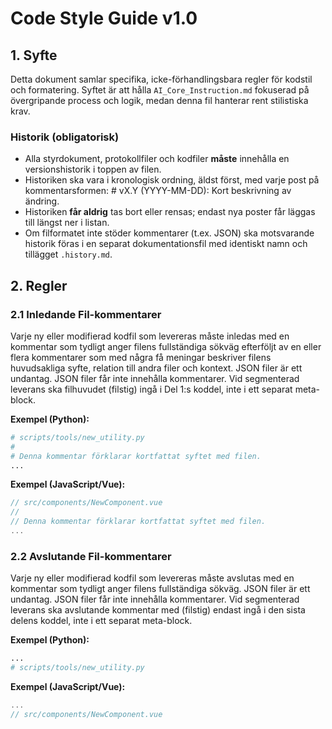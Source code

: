 # Code Style Guide v1.0

## 1. Syfte

Detta dokument samlar specifika, icke-förhandlingsbara regler för kodstil och formatering. Syftet är att hålla `AI_Core_Instruction.md` fokuserad på övergripande process och logik, medan denna fil hanterar rent stilistiska krav.

### Historik (obligatorisk)
- Alla styrdokument, protokollfiler och kodfiler **måste** innehålla en versionshistorik i toppen av filen.
- Historiken ska vara i kronologisk ordning, äldst först, med varje post på kommentarsformen: # vX.Y (YYYY-MM-DD): Kort beskrivning av ändring.
- Historiken **får aldrig** tas bort eller rensas; endast nya poster får läggas till längst ner i listan.
- Om filformatet inte stöder kommentarer (t.ex. JSON) ska motsvarande historik föras i en separat dokumentationsfil med identiskt namn och tillägget `.history.md`.

## 2. Regler
### 2.1 Inledande Fil-kommentarer
Varje ny eller modifierad kodfil som levereras måste inledas med en kommentar som tydligt anger filens fullständiga sökväg efterföljt av en eller flera kommentarer som med några få meningar beskriver filens huvudsakliga syfte, relation till andra filer och kontext. JSON filer är ett undantag. JSON filer får inte innehålla kommentarer.
Vid segmenterad leverans ska filhuvudet (filstig) ingå i Del 1:s koddel, inte i ett separat meta-block.

**Exempel (Python):**
```python
# scripts/tools/new_utility.py
#
# Denna kommentar förklarar kortfattat syftet med filen.
...
```

**Exempel (JavaScript/Vue):**
```javascript
// src/components/NewComponent.vue
//
// Denna kommentar förklarar kortfattat syftet med filen.
...
```

### 2.2 Avslutande Fil-kommentarer
Varje ny eller modifierad kodfil som levereras måste avslutas med en kommentar som tydligt anger filens fullständiga sökväg. JSON filer är ett undantag. JSON filer får inte innehålla kommentarer.
Vid segmenterad leverans ska avslutande kommentar med (filstig) endast ingå i den sista delens koddel, inte i ett separat meta-block.

**Exempel (Python):**
```python
...
# scripts/tools/new_utility.py
```

**Exempel (JavaScript/Vue):**
```javascript
...
// src/components/NewComponent.vue
```
